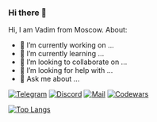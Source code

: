 ### Hi there 👋

Hi, I am Vadim from Moscow. About:

- 🔭 I’m currently working on ...
- 🌱 I’m currently learning ...
- 👯 I’m looking to collaborate on ...
- 🤔 I’m looking for help with ...
- 💬 Ask me about ...


[![Telegram](https://img.shields.io/badge/Telegram-2CA5E0?style=for-the-badge&logo=telegram&logoColor=white)](https://www.codewars.com/users/vadim_mm)
[![Discord](https://img.shields.io/badge/Discord-%235865F2.svg?style=for-the-badge&logo=discord&logoColor=white)](https://www.codewars.com/users/vadim_mm)
[![Mail](https://img.shields.io/badge/Gmail-D14836?style=for-the-badge&logo=gmail&logoColor=white)](mailto:nefedovds@ya.ru)
[![Codewars](https://img.shields.io/badge/Codewars-B1361E?style=for-the-badge&logo=codewars&logoColor=grey)](https://www.codewars.com/users/vadim_mm)



[![Top Langs](https://github-readme-stats.vercel.app/api/top-langs/?username=vadim-m&layout=compact)](https://github.com/anuraghazra/github-readme-stats)
 
<!-- ![](https://github-profile-summary-cards.vercel.app/api/cards/profile-details?username=vadim-m&theme=github) -->

<!-- [![codewars](https://www.codewars.com/users/vadim_mm/badges/small)](https://www.codewars.com/users/vadim_mm) -->

<!-- [![Anurag's GitHub stats](https://github-readme-stats.vercel.app/api?username=vadim-m)](https://github.com/anuraghazra/github-readme-stats) -->

<!-- ![](https://github-profile-summary-cards.vercel.app/api/cards/most-commit-language?username=vadim-m&theme=vue) -->

<!-- ![](https://github-profile-summary-cards.vercel.app/api/cards/repos-per-language?username=vadim-m&theme=nord_bright) -->

<!-- ![](https://github-profile-summary-cards.vercel.app/api/cards/stats?username=vadim-m&theme=solarized_dark) -->

<!-- ![](https://github-profile-summary-cards.vercel.app/api/cards/productive-time?username=vadim-m&theme=solarized_dark) -->

<!--
**vadim-m/vadim-m** is a ✨ _special_ ✨ repository because its `README.md` (this file) appears on your GitHub profile.

Here are some ideas to get you started:

- 🔭 I’m currently working on ...
- 🌱 I’m currently learning ...
- 👯 I’m looking to collaborate on ...
- 🤔 I’m looking for help with ...
- 💬 Ask me about ...
- 📫 How to reach me: ...
- 😄 Pronouns: ...
- ⚡ Fun fact: ...
-->
